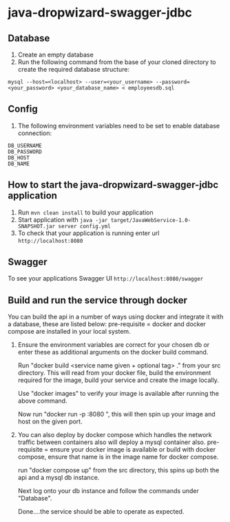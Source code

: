 # java-dropwizard-swagger-jdbc

Database
---
1. Create an empty database
1. Run the following command from the base of your cloned directory to create the required database structure:
```
mysql --host=<localhost> --user=<your_username> --password=<your_password> <your_database_name> < employeesdb.sql
```

Config
---
1. The following environment variables need to be set to enable database connection:
```
DB_USERNAME
DB_PASSWORD
DB_HOST
DB_NAME
```

How to start the java-dropwizard-swagger-jdbc application
---

1. Run `mvn clean install` to build your application
1. Start application with `java -jar target/JavaWebService-1.0-SNAPSHOT.jar server config.yml`
1. To check that your application is running enter url `http://localhost:8080`

Swagger
---

To see your applications Swagger UI `http://localhost:8080/swagger`

Build and run the service through docker
---

You can build the api in a number of ways using docker and integrate it with a database, these are listed below:
pre-requisite = docker and docker compose are installed in your local system.

1.  Ensure the environment variables are correct for your chosen db or enter these as 
    additional arguments on the docker build command.

    Run "docker build <service name given + optional tag> ." from your src directory.
    This will read from your docker file, build the environment required for the 
    image, build your service and create the image locally.
    
    Use "docker images" to verify your image is available after running the above command.
    
    Now run "docker run -p <chosen port to host locally on your machine>:8080 <your image 
    name given>", this will then spin up your image and host on the given port.
    
2.  You can also deploy by docker compose which handles the network traffic between 
    containers also will deploy a mysql container also.
    pre-requisite = ensure your docker image is available or build with docker compose, ensure 
    that name is in the image name for docker compose.
    
    run "docker compose up" from the src directory, this spins up both the api and a mysql db instance.
    
    Next log onto your db instance and follow the commands under "Database".
    
    Done....the service should be able to operate as expected.      
    
